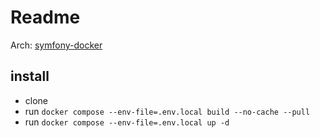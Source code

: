 # Readme

Arch: [symfony-docker](https://github.com/dunglas/symfony-docker) 

## install
- clone
- run `docker compose --env-file=.env.local build --no-cache --pull`
- run `docker compose --env-file=.env.local up -d`
